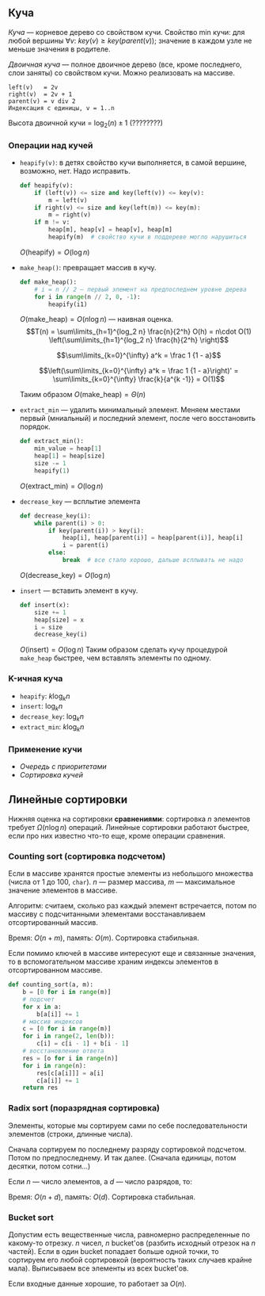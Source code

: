 ## Куча

*Куча* — корневое дерево со свойством кучи.
Свойство min кучи: для любой вершины $\forall v$: $key(v) \geqslant key(parent(v))$; значение в каждом узле не меньше значения в родителе.

*Двоичная куча* — полное двоичное дерево (все, кроме последнего, слои заняты) со свойством кучи.
Можно реализовать на массиве.
```
left(v)   = 2v
right(v)  = 2v + 1
parent(v) = v div 2
Индексация с единицы, v = 1..n
```
Высота двоичной кучи = $\log_2(n) \pm 1$ (????????)

### Операции над кучей

* `heapify(v)`: в детях свойство кучи выполняется, в самой вершине, возможно, нет. Надо исправить.
    ```python
    def heapify(v):
        if (left(v)) <= size and key(left(v)) <= key(v):
            m = left(v)
        if right(v) <= size and key(left(m)) <= key(m):
            m = right(v)
        if m != v:
            heap[m], heap[v] = heap[v], heap[m]
            heapify(m)  # свойство кучи в поддереве могло нарушиться
    ```
    $O(\text{heapify}) = O(\log n)$
* `make_heap()`: превращает массив в кучу.
    ```python
    def make_heap():
        # i = n // 2 — первый элемент на предпоследнем уровне дерева
        for i in range(n // 2, 0, -1):
            heapify(i1)
    ```
    $O(\text{make\_heap}) = O(n \log n)$ — наивная оценка.
    $$T(n) = \sum\limits_{h=1}^{log_2 n} \frac{n}{2^h} O(h) = n\cdot O(1) \left(\sum\limits_{h=1}^{log_2 n} \frac{h}{2^h} \right)$$

    $$\sum\limits_{k=0}^{\infty} a^k = \frac 1 {1 - a}$$

    $$\left(\sum\limits_{k=0}^{\infty} a^k = \frac 1 {1 - a}\right)' = \sum\limits_{k=0}^{\infty} \frac{k}{a^{k -1}} = O(1)$$

    Таким образом $O(\text{make\_heap}) = \Theta(n)$
* `extract_min` — удалить минимальный элемент.
    Меняем местами первый (мниальный) и последний элемент, после чего восстановить порядок.
    ```python
    def extract_min():
        min_value = heap[1]
        heap[1] = heap[size]
        size -= 1
        heapify(1)
    ```
    $O(\text{extract\_min}) = O(\log n)$
* `decrease_key` — всплытие элемента
    ```python
    def decrease_key(i):
        while parent(i) > 0:
            if key(parent(i)) > key(i):
                heap[i], heap[parent(i)] = heap[parent(i)], heap[i]
                i = parent(i)
            else:
                break  # все стало хорошо, дальше всплывать не надо
    ```
    $O(\text{decrease\_key}) = O(\log n)$
* `insert` — вставить элемент в кучу.
    ```python
    def insert(x):
        size += 1
        heap[size] = x
        i = size
        decrease_key(i)
    ```
    $O(\text{insert}) = O(\log n)$
    Таким образом сделать кучу процедурой `make_heap` быстрее, чем вставлять элементы по одному.

### K-ичная куча

* `heapify`: $k \log_k n$
* `insert`: $\log_k n$
* `decrease_key`: $\log_k n$
* `extract_min`: $k \log_k n$

### Применение кучи

* *Очередь с приоритетами*
* *Сортировка кучей*

## Линейные сортировки

Нижняя оценка на сортировки **сравнениями**: сортировка $n$ элементов требует $\Omega(n \log n)$ операций. Линейные сортировки работают быстрее, если про них известно что-то еще, кроме операции сравнения.

### Counting sort (сортировка подсчетом)

Если в массиве хранятся простые элементы из небольшого множества (числа от $1$ до $100$, `char`).
$n$ — размер массива, $m$ — максимальное значение элементов в массиве.

Алгоритм: считаем, сколько раз каждый элемент встречается, потом по массиву с подсчитанными элементами восстанавливаем отсортированный массив.

Время: $O(n+m)$, память: $O(m)$. Сортировка стабильная.

Если помимо ключей в массиве интересуют еще и связанные значения, то в вспомогательном массиве храним индексы элементов в отсортированном массиве.

```python
def counting_sort(a, m):
    b = [0 for i in range(m)]
    # подсчет
    for x in a:
        b[a[i]] += 1
    # массив индексов
    c = [0 for i in range(m)]
    for i in range(2, len(b)):
        c[i] = c[i - 1] + b[i - 1]
    # восстановление ответа
    res = [o for i in range(n)]
    for i in range(n):
        res[c[a[i]]] = a[i]
        c[a[i]] += 1
    return res
```

### Radix sort (поразрядная сортировка)

Элементы, которые мы сортируем сами по себе последовательности элементов (строки, длинные числа).

Сначала сортируем по последнему разряду сортировкой подсчетом. Потом по предпоследнему. И так далее. (Сначала единицы, потом десятки, потом сотни...)

Если $n$ — число элементов, а $d$ — число разрядов, то:

Время: $O(n+d)$, память: $O(d)$. Сортировка стабильная.

### Bucket sort

Допустим есть вещественные числа, равномерно распределенные по какому-то отрезку. $n$ чисел, $n$ bucket'ов (разбить исходный отрезок на $n$ частей). Если в один bucket попадает больше одной точки, то сортируем его любой сортировкой (вероятность таких случаев крайне мала). Выписываем все элементы из всех bucket'ов.

Если входные данные хорошие, то работает за $O(n)$.
